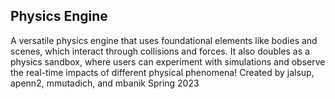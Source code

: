 ## Physics Engine

A versatile physics engine that uses foundational elements like bodies and scenes, which interact through collisions and forces. It also doubles as a physics sandbox, where users can experiment with simulations and observe the real-time impacts of different physical phenomena!
Created by jalsup, apenn2, mmutadich, and mbanik
Spring 2023
